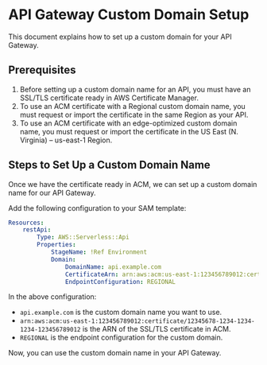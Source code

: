 # API Gateway Custom Domain Setup

This document explains how to set up a custom domain for your API Gateway.

## Prerequisites

1. Before setting up a custom domain name for an API, you must have an SSL/TLS certificate ready in AWS Certificate Manager.
2. To use an ACM certificate with a Regional custom domain name, you must request or import the certificate in the same Region as your API.
3. To use an ACM certificate with an edge-optimized custom domain name, you must request or import the certificate in the US East (N. Virginia) – us-east-1 Region.

## Steps to Set Up a Custom Domain Name

Once we have the certificate ready in ACM, we can set up a custom domain name for our API Gateway.

Add the following configuration to your SAM template:

```template.yml
Resources:
    restApi:
        Type: AWS::Serverless::Api
        Properties:
            StageName: !Ref Environment
            Domain:
                DomainName: api.example.com
                CertificateArn: arn:aws:acm:us-east-1:123456789012:certificate/12345678-1234-1234-1234-123456789012
                EndpointConfiguration: REGIONAL
```

In the above configuration:
- `api.example.com` is the custom domain name you want to use.
- `arn:aws:acm:us-east-1:123456789012:certificate/12345678-1234-1234-1234-123456789012` is the ARN of the SSL/TLS certificate in ACM.
- `REGIONAL` is the endpoint configuration for the custom domain.

Now, you can use the custom domain name in your API Gateway.
